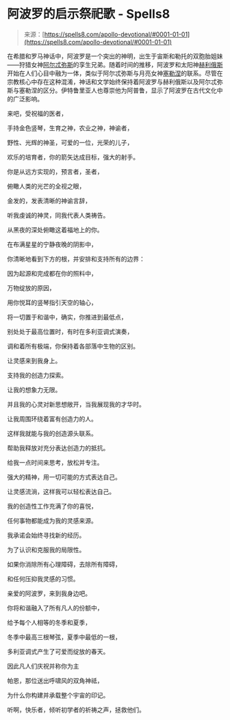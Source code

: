 <!--yml

类别：未分类

日期：2024-06-12 19:56:29

-->

# 阿波罗的启示祭祀歌 - Spells8

> 来源：[https://spells8.com/apollo-devotional/#0001-01-01](https://spells8.com/apollo-devotional/#0001-01-01)

在希腊和罗马神话中，阿波罗是一个突出的神明，出生于宙斯和勒托的双胞胎姐妹——狩猎女神[阿尔忒弥斯](https://spells8.com/artemis-devotional/)的孪生兄弟。随着时间的推移，阿波罗和太阳神[赫利俄斯](https://spells8.com/helios-devotional/)开始在人们心目中融为一体，类似于阿尔忒弥斯与月亮女神[塞勒涅](https://spells8.com/selene-devotional/)的联系。尽管在宗教核心中存在这种混淆，神话和文学始终保持着阿波罗与赫利俄斯以及阿尔忒弥斯与塞勒涅的区分。伊特鲁里亚人也尊崇他为阿普鲁，显示了阿波罗在古代文化中的广泛影响。

来吧，受祝福的医者，

手持金色竖琴，生育之神，农业之神，神谕者，

野性、光辉的神圣，可爱的一位，光荣的儿子，

欢乐的培育者，你的箭矢达成目标，强大的射手。

你是从远方实现的，预言者，圣者，

俯瞰人类的光芒的全视之眼，

金发的，发表清晰的神谕言辞，

听我虔诚的神灵，同我代表人类祷告。

从黑夜的深处俯瞰这着福地上的你。

在布满星星的宁静夜晚的阴影中，

你清晰地看到下方的根，并安排和支持所有的边界：

因为起源和完成都在你的照料中，

万物绽放的原因，

用你悦耳的竖琴指引天空的轴心，

将一切置于和谐中，确实，你推进到最低点，

别处处于最高位置时，有时在多利亚调式演奏，

调和着所有极端，你保持着各部落中生物的区别。

让灵感来到我身上。

支持我的创造力探索。

让我的想象力无限。

并且我的心灵对新思想敞开，当我展现我的才华时。

让我周围环绕着富有创造力的人。

这样我就能与我的创造源头联系。

帮助我释放对充分表达创造力的抵抗。

给我一点时间来思考，放松并专注。

强大的精神，用一切可能的方式表达自己。

让灵感流淌，这样我可以轻松表达自己。

我的创造性工作充满了你的喜悦，

任何事物都能成为我的灵感来源。

我承诺会始终寻找新的经历。

为了认识和克服我的局限性。

如果你消除所有心理障碍，去除所有障碍，

和任何压抑我灵感的习惯。

亲爱的阿波罗，来到我身边吧。

你将和谐融入了所有凡人的份额中，

给予每个人相等的冬季和夏季，

冬季中最高三根琴弦，夏季中最低的一根，

多利亚调式产生了可爱而绽放的春天。

因此凡人们庆祝并称你为主

帕恩，那位送出呼啸风的双角神祗，

为什么你构建并承载整个宇宙的印记。

听啊，快乐者，倾听初学者的祈祷之声，拯救他们。
